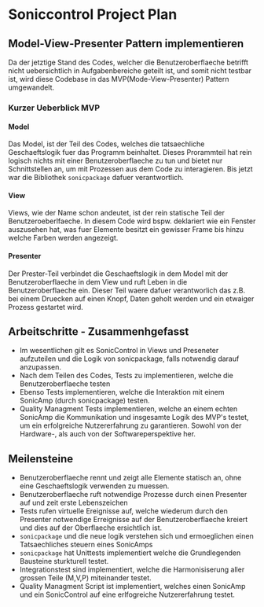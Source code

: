 # Soniccontrol Project Plan

## Model-View-Presenter Pattern implementieren

Da der jetztige Stand des Codes, welcher die Benutzeroberflaeche betrifft nicht uebersichtlich in Aufgabenbereiche geteilt ist, und somit nicht testbar ist, wird diese Codebase in das MVP(Mode-View-Presenter) Pattern umgewandelt.

### Kurzer Ueberblick MVP

#### Model

Das Model, ist der Teil des Codes, welches die tatsaechliche Geschaeftslogik fuer das Programm beinhaltet. Dieses Prorammteil hat rein logisch nichts mit einer Benutzeroberflaeche zu tun und bietet nur Schnittstellen an, um mit Prozessen aus dem Code zu interagieren. Bis jetzt war die Bibliothek `sonicpackage` dafuer verantwortlich.

#### View

Views, wie der Name schon andeutet, ist der rein statische Teil der Benutzeroeberlfaeche. In diesem Code wird bspw. deklariert wie ein Fenster auszusehen hat, was fuer Elemente besitzt ein gewisser Frame bis hinzu welche Farben werden angezeigt.

#### Presenter

Der Prester-Teil verbindet die Geschaeftslogik in dem Model mit der Benutzeroberflaeche in dem View und ruft Leben in die Benutzeroberflaeche ein. Dieser Teil waere dafuer verantworlich das z.B. bei einem Druecken auf einen Knopf, Daten geholt werden und ein etwaiger Prozess gestartet wird.

## Arbeitschritte - Zusammenhgefasst

- Im wesentlichen gilt es SonicControl in Views und Preseneter aufzuteilen und die Logik von sonicpackage, falls notwendig darauf anzupassen.
- Nach dem Teilen des Codes, Tests zu implementieren, welche die Benutzeroberflaeche testen
- Ebenso Tests implementieren, welche die Interaktion mit einem SonicAmp (durch sonicpackage) testen.
- Quality Managment Tests implementieren, welche an einem echten SonicAmp die Kommunikation und insgesamte Logik des MVP's testet, um ein erfolgreiche Nutzererfahrung zu garantieren. Sowohl von der Hardware-, als auch von der Softwareperspektive her.

## Meilensteine

- Benutzeroberflaeche rennt und zeigt alle Elemente statisch an, ohne eine Geschaeftslogik verwenden zu muessen.
- Benutzeroberflaeche ruft notwendige Prozesse durch einen Presenter auf und zeit erste Lebenszeichen
- Tests rufen virtuelle Ereignisse auf, welche wiederum durch den Presenter notwendige Erreignisse auf der Benutzeroberflaeche kreiert und dies auf der Oberflaeche ersichtlich ist.
- `sonicpackage` und die neue logik verstehen sich und ermoeglichen einen Tatsaechliches steuern eines SonicAmps
- `sonicpackage` hat Unittests implementiert welche die Grundlegenden Bausteine sturkturell testet.
- Integrationstest sind implementiert, welche die Harmonisiserung aller grossen Teile (M,V,P) miteinander testet.
- Quality Managment Script ist implementiert, welches einen SonicAmp und ein SonicControl auf eine erlfogreiche Nutzererfahrung testet.
